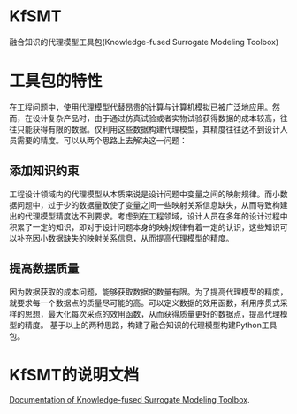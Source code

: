 # KfSMT
融合知识的代理模型工具包(Knowledge-fused Surrogate Modeling Toolbox)

# 工具包的特性
在工程问题中，使用代理模型代替昂贵的计算与计算机模拟已被广泛地应用。然而，在设计复杂产品时，由于通过仿真试验或者实物试验获得数据的成本较高，往往只能获得有限的数据。仅利用这些数据构建代理模型，其精度往往达不到设计人员需要的精度。可以从两个思路上去解决这一问题：
## 添加知识约束
工程设计领域内的代理模型从本质来说是设计问题中变量之间的映射规律。而小数据问题中，过于少的数据量致使了变量之间一些映射关系信息缺失，从而导致构建出的代理模型精度达不到要求。考虑到在工程领域，设计人员在多年的设计过程中积累了一定的知识，即对于设计问题本身的映射规律有着一定的认识，这些知识可以补充因小数据缺失的映射关系信息，从而提高代理模型的精度。
## 提高数据质量
因为数据获取的成本问题，能够获取数据的数量有限。为了提高代理模型的精度，就要求每一个数据点的质量尽可能的高。可以定义数据的效用函数，利用序贯式采样的思想，最大化每次采点的效用函数，从而获得质量更好的数据点，提高代理模型的精度。 基于以上的两种思路，构建了融合知识的代理模型构建Python工具包。


# KfSMT的说明文档
[Documentation of Knowledge-fused Surrogate Modeling Toolbox](https://kfsmt.readthedocs.io/en/latest/index.html).

